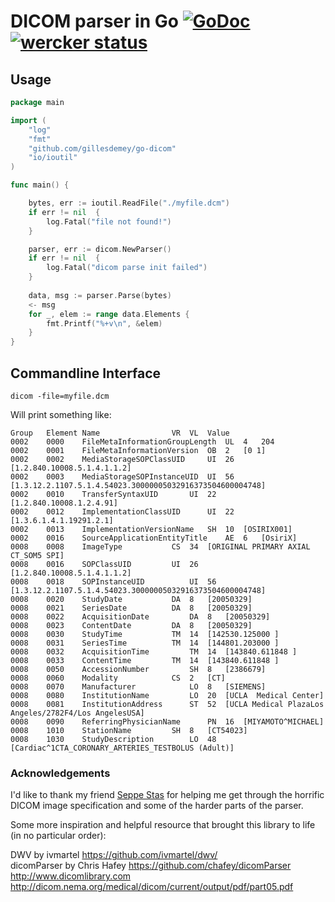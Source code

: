 # DICOM parser in Go [![GoDoc](https://godoc.org/github.com/gillesdemey/go-dicom?status.svg)](https://godoc.org/github.com/gillesdemey/go-dicom) [![wercker status](https://app.wercker.com/status/c250d72bc82a5d8f267c7ee0b9e839bc/s/master "wercker status")](https://app.wercker.com/project/bykey/c250d72bc82a5d8f267c7ee0b9e839bc)

## Usage
```Go
package main

import (
	"log"
	"fmt"
	"github.com/gillesdemey/go-dicom"
	"io/ioutil"
)

func main() {

	bytes, err := ioutil.ReadFile("./myfile.dcm")
	if err != nil  {
		log.Fatal("file not found!")
	}

	parser, err := dicom.NewParser()
	if err != nil  {
		log.Fatal("dicom parse init failed")
	}
	
	data, msg := parser.Parse(bytes)
	<- msg
	for _, elem := range data.Elements {
		fmt.Printf("%+v\n", &elem)
	}
}
```

## Commandline Interface

`dicom -file=myfile.dcm`

Will print something like:

```
Group	Element	Name				VR	VL	Value
0002	0000	FileMetaInformationGroupLength	UL	4	204
0002	0001	FileMetaInformationVersion	OB	2	[0 1]
0002	0002	MediaStorageSOPClassUID		UI	26	[1.2.840.10008.5.1.4.1.1.2]
0002	0003	MediaStorageSOPInstanceUID	UI	56	[1.3.12.2.1107.5.1.4.54023.30000005032916373504600004748]
0002	0010	TransferSyntaxUID		UI	22	[1.2.840.10008.1.2.4.91]
0002	0012	ImplementationClassUID		UI	22	[1.3.6.1.4.1.19291.2.1]
0002	0013	ImplementationVersionName	SH	10	[OSIRIX001]
0002	0016	SourceApplicationEntityTitle	AE	6	[OsiriX]
0008	0008	ImageType			CS	34	[ORIGINAL PRIMARY AXIAL CT_SOM5 SPI]
0008	0016	SOPClassUID			UI	26	[1.2.840.10008.5.1.4.1.1.2]
0008	0018	SOPInstanceUID			UI	56	[1.3.12.2.1107.5.1.4.54023.30000005032916373504600004748]
0008	0020	StudyDate			DA	8	[20050329]
0008	0021	SeriesDate			DA	8	[20050329]
0008	0022	AcquisitionDate			DA	8	[20050329]
0008	0023	ContentDate			DA	8	[20050329]
0008	0030	StudyTime			TM	14	[142530.125000 ]
0008	0031	SeriesTime			TM	14	[144801.203000 ]
0008	0032	AcquisitionTime			TM	14	[143840.611848 ]
0008	0033	ContentTime			TM	14	[143840.611848 ]
0008	0050	AccessionNumber			SH	8	[2386679]
0008	0060	Modality			CS	2	[CT]
0008	0070	Manufacturer			LO	8	[SIEMENS]
0008	0080	InstitutionName			LO	20	[UCLA  Medical Center]
0008	0081	InstitutionAddress		ST	52	[UCLA Medical PlazaLos Angeles/2782F4/Los AngelesUSA]
0008	0090	ReferringPhysicianName		PN	16	[MIYAMOTO^MICHAEL]
0008	1010	StationName			SH	8	[CT54023]
0008	1030	StudyDescription		LO	48	[Cardiac^1CTA_CORONARY_ARTERIES_TESTBOLUS (Adult)]
```

### Acknowledgements

I'd like to thank my friend [Seppe Stas](https://github.com/Bitbored/) for helping me get through the horrific DICOM image specification and some of the harder parts of the parser.

Some more inspiration and helpful resource that brought this library to life (in no particular order):

DWV by ivmartel https://github.com/ivmartel/dwv/ <br>
dicomParser by Chris Hafey https://github.com/chafey/dicomParser <br>
http://www.dicomlibrary.com <br>
http://dicom.nema.org/medical/dicom/current/output/pdf/part05.pdf <br>
